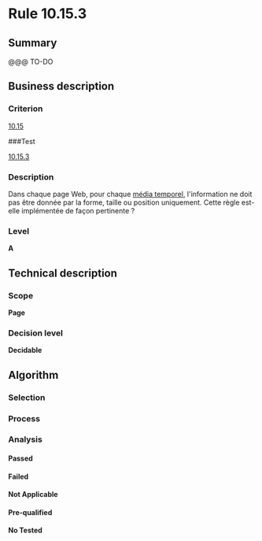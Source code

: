 # Rule 10.15.3

## Summary

@@@ TO-DO

## Business description

### Criterion

[10.15](http://references.modernisation.gouv.fr/referentiel-technique-0#crit-10-15)

###Test

[10.15.3](http://references.modernisation.gouv.fr/referentiel-technique-0#test-10-15-3)

### Description

Dans chaque page Web, pour chaque <a href="http://references.modernisation.gouv.fr/referentiel-technique-0#mMediaTemp">m&eacute;dia temporel</a>, l'information ne doit pas &ecirc;tre donn&eacute;e par la forme, taille ou position uniquement. Cette r&egrave;gle est-elle impl&eacute;ment&eacute;e de fa&ccedil;on pertinente ?

### Level

**A**

## Technical description

### Scope

**Page**

### Decision level

**Decidable**

## Algorithm

### Selection

### Process

### Analysis

#### Passed

#### Failed

#### Not Applicable

#### Pre-qualified

#### No Tested 






